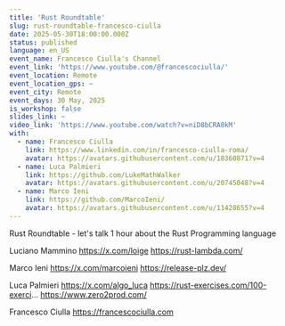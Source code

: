 ```yaml
---
title: 'Rust Roundtable'
slug: rust-roundtable-francesco-ciulla
date: 2025-05-30T18:00:00.000Z
status: published
language: en_US
event_name: Francesco Ciulla's Channel
event_link: 'https://www.youtube.com/@francescociulla/'
event_location: Remote
event_location_gps: ~
event_city: Remote
event_days: 30 May, 2025
is_workshop: false
slides_link: ~
video_link: 'https://www.youtube.com/watch?v=niD8bCRA0kM'
with:
  - name: Francesco Ciulla
    link: https://www.linkedin.com/in/francesco-ciulla-roma/
    avatar: https://avatars.githubusercontent.com/u/18360871?v=4
  - name: Luca Palmieri
    link: https://github.com/LukeMathWalker
    avatar: https://avatars.githubusercontent.com/u/20745048?v=4
  - name: Marco Ieni
    link: https://github.com/MarcoIeni/
    avatar: https://avatars.githubusercontent.com/u/11428655?v=4
---
```


Rust Roundtable - let's talk 1 hour about the Rust Programming language

Luciano Mammino https://x.com/loige https://rust-lambda.com/

Marco Ieni https://x.com/marcoieni https://release-plz.dev/

Luca Palmieri https://x.com/algo_luca https://rust-exercises.com/100-exerci...
https://www.zero2prod.com/

Francesco Ciulla https://francescociulla.com
